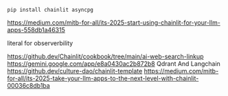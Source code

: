 `pip install chainlit asyncpg   `


https://medium.com/mitb-for-all/its-2025-start-using-chainlit-for-your-llm-apps-558db1a46315

literal for observerbility

https://github.dev/Chainlit/cookbook/tree/main/ai-web-search-linkup
https://gemini.google.com/app/e8a0430ac2b872b8 Qdrant And Langchain
https://github.dev/culture-dao/chainlit-template
https://medium.com/mitb-for-all/its-2025-take-your-llm-apps-to-the-next-level-with-chainlit-00036c8db1ba
